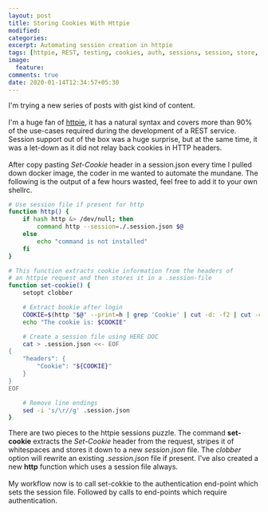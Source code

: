 ```yaml
---
layout: post
title: Storing Cookies With Httpie
modified:
categories: 
excerpt: Automating session creation in httpie
tags: [httpie, REST, testing, cookies, auth, sessions, session, store, disk, docker]
image:
  feature:
comments: true
date: 2020-01-14T12:34:57+05:30
---
```


I'm trying a new series of posts with gist kind of content.<br/><br/>
I'm a huge fan of [httpie](https://httpie.org/), it has a natural syntax and covers more than 90% of the use-cases
required during the development of a REST service. Session support out of the box was a huge surprise, but at the same
time, it was a let-down as it did not relay back cookies in HTTP headers.<br/><br/>
After copy pasting *Set-Cookie* header in a session.json every time I pulled down docker image, the coder in me wanted
to automate the mundane. The following is the output of a few hours wasted, feel free to add it to your own shellrc.

```bash
# Use session file if present for http
function http() {
    if hash http &> /dev/null; then
        command http --session=./.session.json $@
    else
        echo "command is not installed"
    fi
}

# This function extracts cookie information from the headers of
# an httpie request and then stores it in a .session-file
function set-cookie() {
    setopt clobber

    # Extract bookie after login
    COOKIE=$(http "$@" --print=h | grep 'Cookie' | cut -d: -f2 | cut -c2-)
    echo "The cookie is: $COOKIE"

    # Create a session file using HERE DOC
    cat > .session.json <<- EOF
{
    "headers": {
        "Cookie": "${COOKIE}"
    }
}
EOF

    # Remove line endings
    sed -i 's/\r//g' .session.json
}
```

There are two pieces to the httpie sessions puzzle. The command **set-cookie** extracts the *Set-Cookie* header from the
request, stripes it of whitespaces and stores it down to a new *session.json* file. The *clobber* option will rewrite an
existing *.session.json* file if present. I've also created a new **http** function which uses a session file
always.<br/><br/>
My workflow now is to call set-cokkie to the authentication end-point which sets the session file. Followed by calls to
end-points which require authentication.
